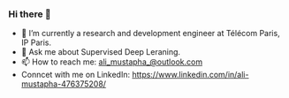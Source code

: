 ### Hi there 👋

<!--
**Amstf/Amstf** is a ✨ _special_ ✨ repository because its `README.md` (this file) appears on your GitHub profile.

Here are some ideas to get you started:


-->
- 🔭 I’m currently a research and development engineer at Télécom Paris, IP Paris.
- 💬 Ask me about Supervised Deep Leraning.
- 📫 How to reach me: ali_mustapha_@outlook.com
- Conncet with me on LinkedIn: https://www.linkedin.com/in/ali-mustapha-476375208/
